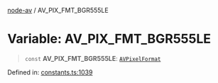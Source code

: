 [node-av](../globals.md) / AV\_PIX\_FMT\_BGR555LE

# Variable: AV\_PIX\_FMT\_BGR555LE

> `const` **AV\_PIX\_FMT\_BGR555LE**: [`AVPixelFormat`](../type-aliases/AVPixelFormat.md)

Defined in: [constants.ts:1039](https://github.com/seydx/av/blob/f8631fc881b394300b1479f511d55cf1c370a87f/src/constants/constants.ts#L1039)
